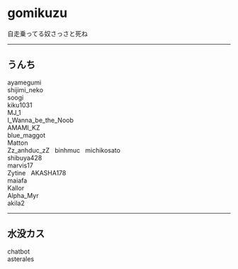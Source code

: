 # gomikuzu
自走乗ってる奴さっさと死ね


-----------------------
うんち
-----------------------
ayamegumi  
shijimi_neko  
soogi  
kiku1031  
MJ_1  
I_Wanna_be_the_Noob  
AMAMI_KZ  
blue_maggot  
Matton  
Zz_anhduc_zZ  
binhmuc  
michikosato  
shibuya428  
marvis17  
Zytine  
AKASHA178  
maiafa  
Kallor  
Alpha_Myr  
akila2

----------------------
水没カス
----------------------
chatbot  
asterales  

